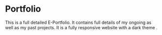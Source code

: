 # Portfolio
This is a full detailed E-Portfolio. It contains full details of my ongoing as well as my past projects. It is a fully responsive website with a dark theme . 
